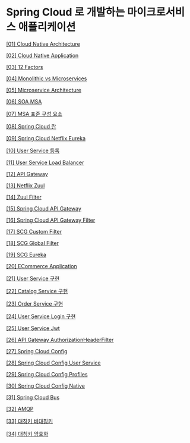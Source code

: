 # Spring Cloud 로 개발하는 마이크로서비스 애플리케이션

[[01] Cloud Native Architecture](./[01]_클라우드_네이티브_아키텍쳐/index.md)

[[02] Cloud Native Application](./[02]_클라우드_네이티브_애플리케이션/index.md)

[[03] 12 Factors](./[03]_12_Factors/index.md)

[[04] Monolithic vs Microservices](./[04]_모놀리틱_마이크로서비스/index.md)

[[05] Microservice Architecture](./[05]_마이크로서비스_아키텍쳐/index.md)

[[06] SOA MSA](./[06]_SOA_MSA/index.md)

[[07] MSA 표준 구성 요소](./[07]_MSA_표준_구성요소/index.md)

[[08] Spring Cloud 란](./[08]_SpringCloud란/index.md)

[[09] Spring Cloud Netflix Eureka](./[09]_Spring_Cloud_Netflix_Eureka/index.md)

[[10] User Service 등록](./[10]_User_Service_등록/index.md)

[[11] User Service Load Balancer](./[11]_User_Service_Load_Balancer/index.md)

[[12] API Gateway](./[12]_API_Gateway/index.md)

[[13] Netflix Zuul](./[13]_Netflix_Zuul/index.md)

[[14] Zuul Filter](./[14]_Zuul_Filter/index.md)

[[15] Spring Cloud API Gateway](./[15]_Spring_Cloud_API_Gateway/index.md)

[[16] Spring Cloud API Gateway Filter](./[16]_Spring_Cloud_API_Gateway_Filter/index.md)

[[17] SCG Custom Filter](./[17]_SCG_Custom_Filter/index.md)

[[18] SCG Global Filter](./[18]_SCG_Global_Filter/index.md)

[[19] SCG Eureka](./[19]_SCG_Eureka/index.md)

[[20] ECommerce Application](./[20]_ECommerce_Application/index.md)

[[21] User Service 구현](./[21]_User_Service/index.md)

[[22] Catalog Service 구현](./[22]_Catalogs_Service/index.md)

[[23] Order Service 구현](./[23]_Order_Service/index.md)

[[24] User Service Login 구현](./[24]_User_Service_Login/index.md)

[[25] User Service Jwt](./[25]_User_Service_Jwt/index.md)

[[26] API Gateway AuthorizationHeaderFilter](./[26]_API_Gateway_AuthorizationHeaderFilter/index.md)

[[27] Spring Cloud Config](./[27]_Spring_Cloud_Config/index.md)

[[28] Spring Cloud Config User Service](./[28]_Spring_Cloud_Config_User_Service/index.md)

[[29] Spring Cloud Config Profiles](./[29]_Spring_Cloud_Config_Profiles/index.md)

[[30] Spring Cloud Config Native](./[30]_Spring_Cloud_Config_Native/index.md)

[[31] Spring Cloud Bus](./[31]_Spring_Cloud_Bus/index.md)

[[32] AMQP](./[32]_AMQP/index.md)

[[33] 대칭키 비대칭키](./[33]_대칭키_비대칭키/index.md)

[[34] 대칭키 암호화](./[34]_대칭키_암호화/index.md)

